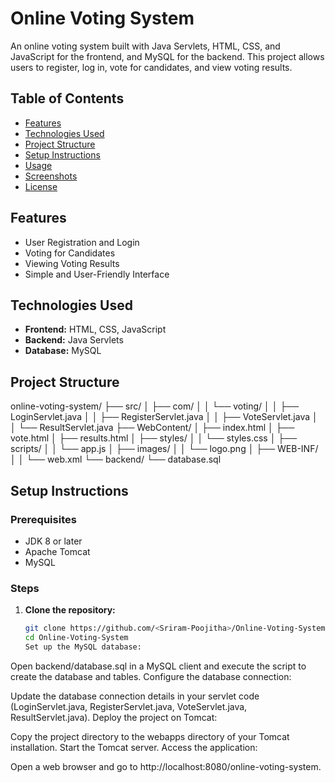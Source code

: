 # Online Voting System

An online voting system built with Java Servlets, HTML, CSS, and JavaScript for the frontend, and MySQL for the backend. This project allows users to register, log in, vote for candidates, and view voting results.

## Table of Contents
- [Features](#features)
- [Technologies Used](#technologies-used)
- [Project Structure](#project-structure)
- [Setup Instructions](#setup-instructions)
- [Usage](#usage)
- [Screenshots](#screenshots)
- [License](#license)

## Features
- User Registration and Login
- Voting for Candidates
- Viewing Voting Results
- Simple and User-Friendly Interface

## Technologies Used
- **Frontend:** HTML, CSS, JavaScript
- **Backend:** Java Servlets
- **Database:** MySQL

## Project Structure
online-voting-system/
├── src/
│ ├── com/
│ │ └── voting/
│ │ ├── LoginServlet.java
│ │ ├── RegisterServlet.java
│ │ ├── VoteServlet.java
│ │ └── ResultServlet.java
├── WebContent/
│ ├── index.html
│ ├── vote.html
│ ├── results.html
│ ├── styles/
│ │ └── styles.css
│ ├── scripts/
│ │ └── app.js
│ ├── images/
│ │ └── logo.png
│ ├── WEB-INF/
│ │ └── web.xml
└── backend/
└── database.sql

## Setup Instructions

### Prerequisites
- JDK 8 or later
- Apache Tomcat
- MySQL

### Steps
1. **Clone the repository:**
   ```bash
   git clone https://github.com/<Sriram-Poojitha>/Online-Voting-System.git
   cd Online-Voting-System
   Set up the MySQL database:

Open backend/database.sql in a MySQL client and execute the script to create the database and tables.
Configure the database connection:

Update the database connection details in your servlet code (LoginServlet.java, RegisterServlet.java, VoteServlet.java, ResultServlet.java).
Deploy the project on Tomcat:

Copy the project directory to the webapps directory of your Tomcat installation.
Start the Tomcat server.
Access the application:

Open a web browser and go to http://localhost:8080/online-voting-system.

